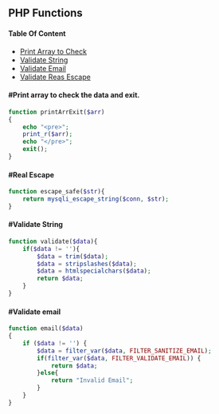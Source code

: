 ## PHP Functions

#### Table Of Content
* [Print Array to Check](#print-array)
* [Validate String](#validate-string)
* [Validate Email](#validate-email)
* [Validate Reas Escape](#real-escape)


#### #Print array to check the data and exit.
   
```php
function printArrExit($arr)
{
    echo "<pre>";
    print_r($arr);
    echo "</pre>";
    exit();
}  
``` 


<a name="real-escape"></a>
#### #Real Escape

```php
function escape_safe($str){
    return mysqli_escape_string($conn, $str);
}
```

<a name="validate-string"></a>

#### #Validate String

```php
function validate($data){
    if($data != ''){
        $data = trim($data);
        $data = stripslashes($data);
        $data = htmlspecialchars($data);
        return $data;
    }
}
```


<a name="validate-email"></a>
#### #Validate email

```php
function email($data)
{
    if ($data != '') {
        $data = filter_var($data, FILTER_SANITIZE_EMAIL);
        if(filter_var($data, FILTER_VALIDATE_EMAIL)) {
            return $data;
        }else{
            return "Invalid Email";
        }
    }
}
```
